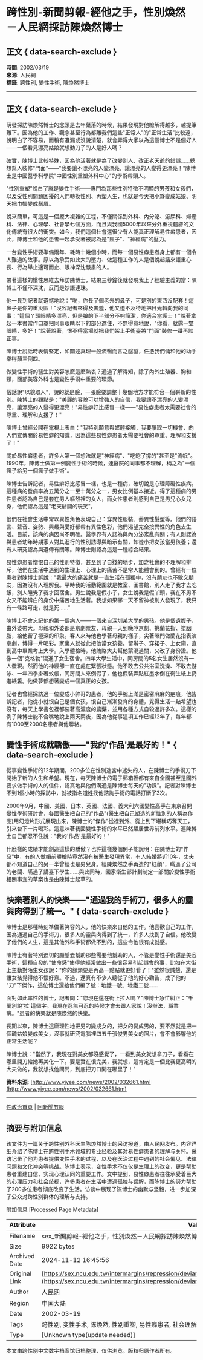 # 跨性別-新聞剪報-經他之手，性別煥然 －人民網採訪陳煥然博士

## 正文 { data-search-exclude }


**時間**: 2002/03/19  
**來源**: 人民網  
**標籤**: 跨性別, 變性手術, 陳煥然博士  

---

## 正文 { data-search-exclude }

萌發採訪陳煥然博士的念頭是去年葉落的時候，結果發現對他瞭解得越多，越提筆難下。因為他的工作、觀念甚至行為都離我們這些"正常人"的"正常生活"比較遠，說明白了不容易，而稍有遺漏或沒說清楚，就會弄得大家以為這個博士不是個好人 ——一個看見漂亮姑娘就想動刀子的人是好人嗎？

確實，陳博士比較特殊，因為他活著就是為了改變別人、改正老天爺的錯誤……總想幫人裝修"門面"——"我要讓不漂亮的人變漂亮，讓漂亮的人變得更漂亮！"陳博士是中國醫學科學院"中國性別重塑外科中心"的學術帶頭人。

"性別重塑"說白了就是變性手術——專門為那些性別特徵不明顯的男孩和女孩們，以及受性別問題困擾的人們轉換性別、再塑人生，也就是今天把小夥變成姑娘、明天把巾幗變成鬚眉。

說來簡單，可這是一個龐大複雜的工程，不僅關係到外科、內分泌、泌尿科、婦產科、法律、心理學、社會學七個方面，而且與我國5000年以來分外重視體膚的文化傳統有很大的衝突。如今，我們這個社會還很少有人能真正理解易性癖患者，因此，陳博士和他的患者一起承受著被認為是"瘋子"、"神經病"的壓力。

一台變性手術要準備兩年、耗時十幾個小時，而每一個易性癖患者身上都有一個令人難過的故事。原以為承受如此大的壓力、做這種工作的人是個說起話來語重心長、行為舉止適可而止、眼神深沈嚴肅的人。

帶著這樣的慣性思維去拜訪陳博士，結果三秒鐘後就發現我上了經驗主義的當：陳博士不僅不深沈，反而是妙語連珠。

他一見到記者就遺憾地說："喲，你長了個老外的鼻子，可是別的東西沒配套！這鼻子是你的重災區！"沒容記者來得及害羞，他又迫不及待地把目光轉向我的同事："這個丫頭眼睛多漂亮，但是臉的下半部分不夠簡潔，你適合當護士！"說著拿起一本書當作口罩把同事眼睛以下的部分遮住，不無得意地說，"你看，就露一雙眼睛，多好！"說著說著，恨不得當場就把我們架上手術臺將"門面"裝修一番再談正事。

陳博士說話時表情堅定，如闡述真理一般流暢而言之鑿鑿，任憑我們倆和他的助手樂得顛三倒四。

做變性手術的醫生對美容怎麽這麽熱衷？通過了解得知，除了內外生殖器、胸和頸，面部美容外科也是變性手術中重要的環節。

俗話說"以貌取人"，說的就是臉，一張臉要調整十幾個地方才能符合一個嶄新的性別。陳博士的觀點是："美麗的容貌可以增強人的自信，我要讓不漂亮的人變漂亮，讓漂亮的人變得更漂亮！"易性癖好比感冒一樣——"易性癖患者太需要社會的尊重、理解和支援了！"

陳博士曾經公開在電視上表白："我特別願意與媒體接觸，我要爭取一切機會，向人們宣傳關於易性癖的知識，因為這些易性癖患者太需要社會的尊重、理解和支援了！"

關於易性癖患者，許多人第一個想法就是"神經病"、"吃飽了撐的"甚至是"流氓"。1990年，陳博士做第一例變性手術的時候，連醫院的同事都不理解，稱之為"一個瘋子給另一個瘋子做手術"。

陳博士告訴記者，易性癖好比感冒一樣，也是一種病，確切說是心理障礙性疾病。這種病的發病率為五萬分之一至十萬分之一，男女比例基本接近。得了這種病的男性患者認為自己是套在男人軀殼裡的女人，而女性患者則感到自己是男兒心女兒身，他們認為這是"老天爺開的玩笑"。

他們在社會生活中常以異性角色表現自己：穿異性服裝、蓄異性髮型等。他們的語言、聲音、姿勢、興趣與愛好都帶有異性色彩，他們渴望完全按異性的角色去生活。目前，該病的病因尚不明確。醫學界有人認為與內分泌紊亂有關；有人則認為與患者幼年時期家人對其進行的性別誘導與暗示有關，如從小把女孩當男孩養；還有人研究認為與遺傳有關等。陳博士則認為這是一種綜合結果。

易性癖患者憎恨自己的性別特徵，甚至到了自殘的地步，加之社會的不理解和排斥，他們在生活中遇到的生理上、心理上的痛苦不是常人能體會到的。曾經有一位患者對陳博士訴說："我最大的痛苦就是一直生活在孤獨中，沒有朋友也不敢交朋友，因為沒有人理解我。平時我的活動範圍就是教室、圖書館，別人走了我才去吃飯，別人睡覺了我才回宿舍。男生說我是假小子，女生說我是假丫頭，我在不男不女又不能辨白的身份中痛苦地生活著。我想如果哪一天不留神被別人發現了，我只有一條路可走，就是死……"

陳博士不會忘記他的第一個病人——一個來自深圳某大學的男孩。他是個遺腹子，由外婆帶大。母親和外婆都是京劇票友，母親一天到晚哼京劇、挑蘭花指、塗胭脂，給他留了極深的印象。客人來時他也學著母親的樣子，尖著嗓門做蘭花指表演京劇，博得一片喝彩。家裏人就從此把他當女孩養。留辮子、穿裙子、上女廁，直到高中畢業考上大學。入學體檢時，他賄賂大夫幫他蒙混過關，又改了身份證。他像一個"克格勃"混進了女生宿舍。四年大學生活中，同房間的5名女生居然沒有一人發現。然而他的神經卻一直在處在緊張狀態。他不敢去公共浴室洗澡、不敢去游泳、一年四季掛著蚊帳，同房間人來例假了，他也假裝弄點紅墨水倒在衛生紙上扔進紙簍。他做夢都想著變成一個真正的女孩。

記者也曾經採訪過一位變成小帥哥的患者，他的手腕上滿是密密麻麻的疤痕，他告訴記者，他從小就恨自己是個女孩，恨自己漸漸發育的身體，覺得生活一點希望也沒有，每天上學書包裡都裝著高濃度的農藥，並用各種方式自殺過許多次。這樣的例子陳博士能不合嘴地說上兩天兩夜，因為他從事這項工作已經12年了，每年都有1000至2000名患者與他聯絡。

## 變性手術成就驕傲——"我的'作品'是最好的！" { data-search-exclude }

從事變性手術的12年期間，200多位在性別迷宮中迷失的人，在陳博士的手術刀下開始了新的人生和希望。現在，每天陳博士的電子郵箱裡都有來自全國甚至是國外要求做手術的人的信件，認真地與他們溝通是陳博士每天的"功課"。記者對陳博士不到1個小時的採訪中，就被指名道姓找他諮詢手術的電話打斷了3次。

2000年9月，中國、美國、日本、英國、法國、義大利六國變性高手在東京召開變性學術研討會，各國醫生把自己的"作品"(醫生把自己塑造的新性別的人稱為作品)用幻燈片形式展現出來，陳博士的"傑作"從裡到外、從上到下堪稱巧奪天工，引來台下一片喝彩。這意味著我國變性手術的水平已然躍居世界前列水平。連陳博士自己都忍不住說："我的'作品'是最好的！"

什麽樣的成績才能創造這樣的驕傲？也許這樣幾個例子能說明：在陳博士的"作品"中，有的人做婚前體檢時竟然沒有被醫生發現異常，有人結婚將近10年，丈夫都不知道自己的另一半曾經也是男兒身。經陳煥然之手再造的"紅顔"，瞞過了公司的老闆、瞞過了講臺下學生……與此同時，國家衛生部計劃制定一部關於變性手術相關事宜的草案也是由陳博士起草的。

## 快樂著別人的快樂——"通過我的手術刀，很多人的靈與肉得到了統一。" { data-search-exclude }

陳博士是那種時刻準備著笑容的人，他的快樂來自他的工作。他喜歡自己的工作，因為通過自己的手術刀，很多人的靈與肉得到了統一，許多人找到了自信。他改變了他們的人生，這是其他外科手術都做不到的，這些令他很有成就感。

陳博士有著特別迫切的願望去幫助那些需要他幫助的人，不管是變性手術還是美容手術，這種自發的"使命感"使得他經常做出一些很容易引起誤會的事，比如在大街上主動對陌生女孩說："你的額頭要是再高一點點就更好看了！"雖然很誠懇，還是讓女孩覺得他不懷好意。不過，還真有不少人聽從了他的好心勸告，成了他的 "刀"下傑作，這位博士還給他們編了號：地鐵一號、地鐵二號……

面對如此率性的博士，記者問："您現在還在街上拉人嗎？"陳博士急忙糾正："千萬別說'拉'這個字。我現在忍無可忍的時候才會去跟人家說！沒辦法，職業病。"患者的快樂就是陳煥然的快樂。

長期以來，陳博士這麽理性地把男的變成女的，把女的變成男的，要不然就是把一個醜姑娘變成美女，沒事就研究電腦裡四五千張俊男美女的照片，會不會影響他的正常生活呢？

陳博士說："當然了，我現在對美女都沒感覺了，一看到美女就想拿刀子，看看在哪里開刀給她再美化一下。要是實在很完美，我就想，這肯定是一個比我更高明的大夫做的，我就想找他問問，到底把刀口開在哪里了！"

**資料來源**: [http://www.yiyee.com/news/2002/032661.htm](http://www.yiyee.com/news/2002/032661.htm)

---

[性政治首頁](../../index.html)  |  [回新聞剪報](../news.html)

## 摘要与附加信息

<!-- tcd_abstract -->
该文件为一篇关于跨性别外科医生陈煥然博士的采访报道，由人民网发布。内容详细介绍了陈博士在跨性别手术领域的专业经验及其对易性癖患者的理解与关怀。采访记录了他为患者提供变性手术的过程，以及在医治过程中遇到的社会偏见、法律问题和文化冲突等挑战。陈博士表示，变性手术不仅仅是生理上的改变，更是帮助患者重建自信、实现心理认同的重要工作。文中提到，易性癖患者往往承受着巨大的心理压力和社会歧视，许多患者在生活中遭遇孤独与误解，而陈博士的努力帮助了200多位患者彻底改变了生活。访谈中展现了陈博士的幽默与坚毅，进一步加深了公众对跨性别群体的理解与支持。
<!-- tcd_abstract_end -->

附加信息 [Processed Page Metadata]

| Attribute       | Value                                  |
|-----------------|----------------------------------------|
| Filename        | sex_新聞剪報-經他之手，性別煥然－人民網採訪陳煥然博士.md                             |
| Size            | 9922 bytes                           |
| Archived Date   | 2024-11-12 16:45:56                             |
| Original Link   | [https://sex.ncu.edu.tw/intermargins/repression/deviant/transgender2/newsroom/newsroom_4_China8.html](https://sex.ncu.edu.tw/intermargins/repression/deviant/transgender2/newsroom/newsroom_4_China8.html)                       |
| Author          | 人民网                               |
| Region          | 中国大陆                               |
| Date            | 2002-03-19                                 |
| Tags            | 跨性别, 变性手术, 陈煥然, 性别重塑, 易性癖患者, 社会理解, 法律政策                                 |
| Type            | [Unknown type(update needed)]                                 |
<!-- tcd_table_end -->

本文由跨性别中文数字档案馆归档整理，仅供浏览。版权归原作者所有。
